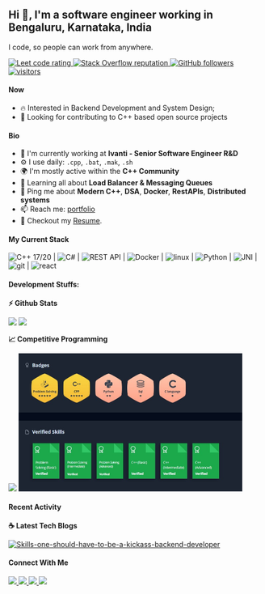 <!--
**kumarvoman/kumarvoman** is a ✨ _special_ ✨ repository because its `README.md` (this file) appears on your GitHub profile.

Here are some ideas to get you started:

- 🔭 I’m currently working on ...
- 🌱 I’m currently learning ...
- 👯 I’m looking to collaborate on ...
- 🤔 I’m looking for help with ...
- 💬 Ask me about ...
- 📫 How to reach me: ...
- 😄 Pronouns: ...
- ⚡ Fun fact: ...
-->
## Hi 👋, I'm a software engineer working in Bengaluru, Karnataka, India
I code, so people can work from anywhere.
<p align="left">
  <a href="https://leetcode.com/kumarvoman/">
    <img src="https://cp-logo.vercel.app/leetcode/sudiptob2" alt="Leet code rating" />
  </a>
  <!------
  <a href="https://hackerrank.com/profile/kumarvoman">
    <img src="https://raw.githubusercontent.com/kumarvoman/hackerrank-stats/main/output/rating.svg" alt="Hackerrank code rating" />
  </a>
-->
  <a href="[https://stackoverflow.com/users/5921662/sudipto](https://stackoverflow.com/users/7059433/voman-kumar)">
    <img alt="Stack Overflow reputation" src="https://img.shields.io/stackexchange/stackoverflow/r/5921662?color=orange&label=reputation&logo=stackoverflow">
  </a>
  <a href="https://github.com/kumarvoman?tab=followers">
    <img alt="GitHub followers" src="https://img.shields.io/github/followers/sudiptob2?color=green&logo=github">
  </a>
  <a href="https://github.com/kumarvoman/">
    <img src="https://komarev.com/ghpvc/?username=sudiptob2" alt="visitors" />
  </a>

</p>

#### Now

<!--
- ✨ Contributing to [LoadBalancer](https://github.com/chkware/cli);
-->
- :fire: Interested in Backend Development and System Design;
- :calendar: Looking for contributing to C++ based open source projects 

#### Bio

- 🏢 I'm currently working at **Ivanti - Senior Software Engineer R&D**
- ⚙️ I use daily: `.cpp`, `.bat`, `.mak`, `.sh`
- 🌍 I'm mostly active within the **C++ Community**
- 🌱 Learning all about **Load Balancer & Messaging Queues**
- 💬 Ping me about **Modern C++**, **DSA**, **Docker**, **RestAPIs**, **Distributed systems**
- 📫 Reach me: [portfolio](https://kumarvoman.com)
- 📝 Checkout my [Resume](files/Resume.pdf).

#### My Current Stack

<img height="48" src="img/python-original.svg" alt="C++ 17/20"> | <img height="48" src="img/django-plain-wordmark.svg" alt="C#"> | <img height="48" src="img/postgresql-original.svg" alt="REST API"> | <img height="48" src="img/docker-original.svg" alt="Docker"> | <img height="48" src="img/linux-original.svg" alt="linux"> | <img height="48" src="img/nginx-original.svg" alt="Python"> | <img height="48" src="img/pytest-original.svg" alt="JNI"> | <img height="48" src="img/git-original.svg" alt="git"> | <img height="48" src="img/react-original.svg" alt="react">

#### Development Stuffs:

<b>⚡ Github Stats</b>
<p float="left">
<img height="180em" src="https://github-readme-stats.vercel.app/api?username=kumarvoman&show_icons=true&hide_border=true&&count_private=true&include_all_commits=true" /> 
<img height="180em" src="https://github-readme-stats.vercel.app/api/top-langs/?username=kumarvoman&show_icons=true&hide_border=true&layout=compact&langs_count=8"/>
</p>

<b>&#128200; Competitive Programming</b>
<p float="left">
<img height="273em" src="https://leetcard.jacoblin.cool/kumarvoman?theme=light&font=Karma&ext=contest" />
<img height="273em" src="files/hackerrank.jpeg" />
</p>

#### Recent Activity

<p><b> &#9749; Latest Tech Blogs</b></p>
<!--
<a target="_blank" href="https://github-readme-medium-recent-article.vercel.app/medium/@kumarvoman/0"><img src="#" alt="Latest medium article">
  -->

<a target="_blank" href="https://kumarvoman.com/blog/f/skills-one-should-have-to-be-a-kickass-backend-developer"><img src="#" alt="Skills-one-should-have-to-be-a-kickass-backend-developer"> </a>
  
#### Connect With Me

<p left="center">
<a href="https://twitter.com/vomankumar/">
  <img src="https://img.shields.io/badge/twitter-%231DA1F2.svg?&style=for-the-badge&logo=twitter&logoColor=white" height=25>
</a> 
<a href="https://www.linkedin.com/in/kumarvoman/">
  <img src="https://img.shields.io/badge/linkedin-%230077B5.svg?&style=for-the-badge&logo=linkedin&logoColor=white" height=25>
</a> 
<a href="https://www.facebook.com/voman.kumar/">
  <img src="https://img.shields.io/badge/Facebook-1877F2?style=for-the-badge&logo=facebook&logoColor=white" height=25>
</a>
<a href="https://medium.com/@vomankumar">
  <img src="https://img.shields.io/badge/Medium-12100E?style=for-the-badge&logo=medium&logoColor=white" height=25>
</a>
</p>
  
  <!--
  <a href="https://github.com/kumarvoman/Threadpool">
  <img align="center" src="https://github-readme-stats.vercel.app/api/pin/?username=kumarvoman&repo=Threadpool" />
</a>
<a href="https://github.com/anuraghazra/LoadBalancer">
  <img align="center" src="https://github-readme-stats.vercel.app/api/pin/?username=kumarvoman&repo=Loadbalancer" />
</a> 

Learning from : https://github.com/anuraghazra/github-readme-stats

-->
